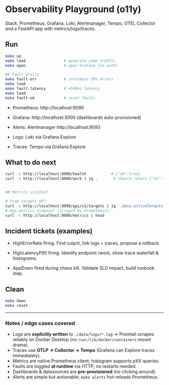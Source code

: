 # Observability Playground (o11y)

Stack: Prometheus, Grafana, Loki, Alertmanager, Tempo, OTEL Collector and a FastAPI app with metrics/logs/traces.

## Run

```bash
make up
make load                 # generate some traffic
make open                 # open Grafana (no auth)

## Fault drills
make fault-err            # introduce 50% errors
make load
make fault-latency        # +500ms latency
make load
make fault-ok             # reset faults
```

- Prometheus: http://localhost:9090

- Grafana: http://localhost:3000 (dashboards auto-provisioned)

- Alerts: Alertmanager http://localhost:9093

- Logs: Loki via Grafana Explore

- Traces: Tempo via Grafana Explore

## What to do next

```bash
curl -s http://localhost:8080/health           # {"ok":true}
curl -s http://localhost:8080/work | jq .       # should return {"ok":true,...}


## Metrics visible?

# Prom targets UP?
curl -s http://localhost:9090/api/v1/targets | jq '.data.activeTargets[] | {job:.labels.job, health:.health}'
# App metrics endpoint (scraped by Prometheus):
curl -s http://localhost:8080/metrics | head

```

## Incident tickets (examples)

- HighErrorRate firing. Find culprit, link logs + traces, propose a rollback.

- HighLatencyP95 firing. Identify endpoint /work, show trace waterfall & histograms.

- AppDown fired during chaos kill. Validate SLO impact, build runbook step.

## Clean

```bash
make down
make reset
```
---

### Notes / edge cases covered

- Logs are **explicitly written** to `./data/logs/*.log` -> Promtail scrapes reliably on Docker Desktop (no `/var/lib/docker/containers` mount drama).
- Traces use **OTLP → Collector → Tempo** (Grafana can Explore traces immediately).
- Metrics are native Prometheus client; histogram supports pXX queries.
- Faults are toggled **at runtime** via HTTP; no restarts needed.
- Dashboards & datasources are **pre-provisioned** (no clicking around).
- Alerts are simple but actionable; `make alerts` hot-reloads Prometheus.

